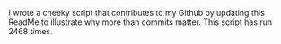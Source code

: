 I wrote a cheeky script that contributes to my Github by updating this ReadMe to illustrate why more than commits matter. This script has run 2468 times.